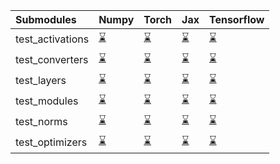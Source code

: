 | Submodules       | Numpy                                                                                                                           | Torch                                                                                                                           | Jax                                                                                                                             | Tensorflow                                                                                                                      |
|:-----------------|:--------------------------------------------------------------------------------------------------------------------------------|:--------------------------------------------------------------------------------------------------------------------------------|:--------------------------------------------------------------------------------------------------------------------------------|:--------------------------------------------------------------------------------------------------------------------------------|
| test_activations | <a href="https://github.com/unifyai/ivy/runs/7834868019?check_suite_focus=true" rel="noopener noreferrer" target="_blank">⌛</a> | <a href="https://github.com/unifyai/ivy/runs/7834868559?check_suite_focus=true" rel="noopener noreferrer" target="_blank">⌛</a> | <a href="https://github.com/unifyai/ivy/runs/7834869175?check_suite_focus=true" rel="noopener noreferrer" target="_blank">⌛</a> | <a href="https://github.com/unifyai/ivy/runs/7834869773?check_suite_focus=true" rel="noopener noreferrer" target="_blank">⌛</a> |
| test_converters  | <a href="https://github.com/unifyai/ivy/runs/7834868094?check_suite_focus=true" rel="noopener noreferrer" target="_blank">⌛</a> | <a href="https://github.com/unifyai/ivy/runs/7834868650?check_suite_focus=true" rel="noopener noreferrer" target="_blank">⌛</a> | <a href="https://github.com/unifyai/ivy/runs/7834869268?check_suite_focus=true" rel="noopener noreferrer" target="_blank">⌛</a> | <a href="https://github.com/unifyai/ivy/runs/7834869844?check_suite_focus=true" rel="noopener noreferrer" target="_blank">⌛</a> |
| test_layers      | <a href="https://github.com/unifyai/ivy/runs/7834868179?check_suite_focus=true" rel="noopener noreferrer" target="_blank">⌛</a> | <a href="https://github.com/unifyai/ivy/runs/7834868766?check_suite_focus=true" rel="noopener noreferrer" target="_blank">⌛</a> | <a href="https://github.com/unifyai/ivy/runs/7834869357?check_suite_focus=true" rel="noopener noreferrer" target="_blank">⌛</a> | <a href="https://github.com/unifyai/ivy/runs/7834869906?check_suite_focus=true" rel="noopener noreferrer" target="_blank">⌛</a> |
| test_modules     | <a href="https://github.com/unifyai/ivy/runs/7834868277?check_suite_focus=true" rel="noopener noreferrer" target="_blank">⌛</a> | <a href="https://github.com/unifyai/ivy/runs/7834868914?check_suite_focus=true" rel="noopener noreferrer" target="_blank">⌛</a> | <a href="https://github.com/unifyai/ivy/runs/7834869435?check_suite_focus=true" rel="noopener noreferrer" target="_blank">⌛</a> | <a href="https://github.com/unifyai/ivy/runs/7834869994?check_suite_focus=true" rel="noopener noreferrer" target="_blank">⌛</a> |
| test_norms       | <a href="https://github.com/unifyai/ivy/runs/7834868383?check_suite_focus=true" rel="noopener noreferrer" target="_blank">⌛</a> | <a href="https://github.com/unifyai/ivy/runs/7834868987?check_suite_focus=true" rel="noopener noreferrer" target="_blank">⌛</a> | <a href="https://github.com/unifyai/ivy/runs/7834869565?check_suite_focus=true" rel="noopener noreferrer" target="_blank">⌛</a> | <a href="https://github.com/unifyai/ivy/runs/7834870045?check_suite_focus=true" rel="noopener noreferrer" target="_blank">⌛</a> |
| test_optimizers  | <a href="https://github.com/unifyai/ivy/runs/7834868473?check_suite_focus=true" rel="noopener noreferrer" target="_blank">⌛</a> | <a href="https://github.com/unifyai/ivy/runs/7834869087?check_suite_focus=true" rel="noopener noreferrer" target="_blank">⌛</a> | <a href="https://github.com/unifyai/ivy/runs/7834869664?check_suite_focus=true" rel="noopener noreferrer" target="_blank">⌛</a> | <a href="https://github.com/unifyai/ivy/runs/7834870115?check_suite_focus=true" rel="noopener noreferrer" target="_blank">⌛</a> |